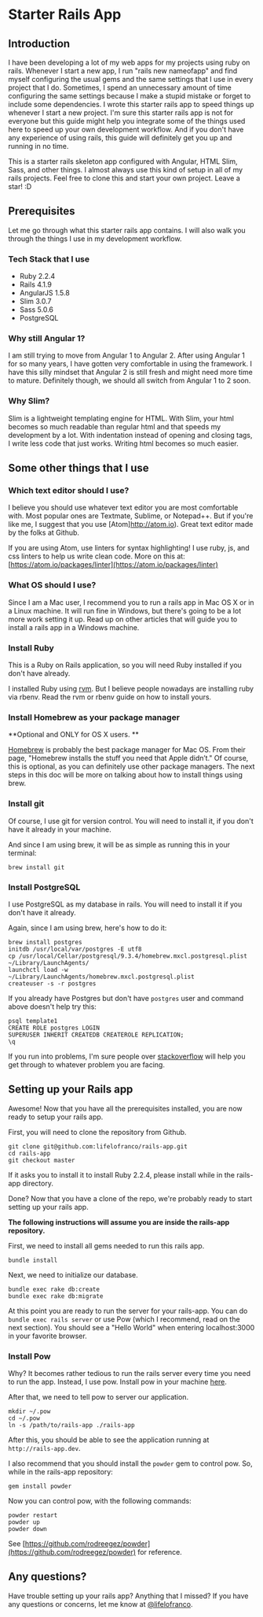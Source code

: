 # Starter Rails App

## Introduction

I have been developing a lot of my web apps for my projects using ruby on rails. Whenever I start a new app, I run "rails new nameofapp" and find myself configuring the usual gems and the same settings that I use in every project that I do. Sometimes, I spend an unnecessary amount of time configuring the same settings because I make a stupid mistake or forget to include some dependencies. I wrote this starter rails app to speed things up whenever I start a new project. I'm sure this starter rails app is not for everyone but this guide might help you integrate some of the things used here to speed up your own development workflow. And if you don't have any experience of using rails, this guide will definitely get you up and running in no time.

This is a starter rails skeleton app configured with Angular, HTML Slim, Sass, and other things. I almost always use this kind of setup in all of my rails projects. Feel free to clone this and start your own project. Leave a star! :D

## Prerequisites

Let me go through what this starter rails app contains. I will also walk you through the things
I use in my development workflow.

### Tech Stack that I use

* Ruby 2.2.4
* Rails 4.1.9
* AngularJS 1.5.8
* Slim 3.0.7
* Sass 5.0.6
* PostgreSQL

### Why still Angular 1?

I am still trying to move from Angular 1 to Angular 2. After using Angular 1 for so many years, I have gotten very comfortable in using the framework. I have this silly mindset that Angular 2 is still fresh and might need more time to mature. Definitely though, we should all switch from Angular 1 to 2 soon.

### Why Slim?

Slim is a lightweight templating engine for HTML. With Slim, your html becomes so much readable than regular html and that speeds my development by a lot. With indentation instead of opening and closing tags, I write less code that just works. Writing html becomes so much easier.

## Some other things that I use

### Which text editor should I use?

I believe you should use whatever text editor you are most comfortable with. Most popular ones are Textmate, Sublime, or Notepad++. But if you're like me, I suggest that you use [Atom]http://atom.io). Great text editor made by the folks at Github.

If you are using Atom, use linters for syntax highlighting! I use ruby, js, and css linters to
help us write clean code. More on this at: [https://atom.io/packages/linter](https://atom.io/packages/linter)

### What OS should I use?

Since I am a Mac user, I recommend you to run a rails app in Mac OS X or in a Linux machine.
It will run fine in Windows, but there's going to be a lot more work setting it up. Read up
on other articles that will guide you to install a rails app in a Windows machine.

### Install Ruby

This is a Ruby on Rails application, so you will need Ruby installed if you don't have already.

I installed Ruby using [rvm](https://rvm.io). But I believe people nowadays are installing ruby
via rbenv. Read the rvm or rbenv guide on how to install yours.

### Install Homebrew as your package manager

**Optional and ONLY for OS X users. **

[Homebrew](http://brew.sh) is probably the best package manager for Mac OS. From their page, "Homebrew installs the stuff you need that Apple didn’t." Of course, this is optional, as you can definitely use
other package managers. The next steps in this doc will be more on talking about how to install things using brew.

### Install git

Of course, I use git for version control. You will need to install it, if you don't have it already in your machine.

And since I am using brew, it will be as simple as running this in your terminal:

    brew install git

### Install PostgreSQL

I use PostgreSQL as my database in rails. You will need to install it if you don't have it already.

Again, since I am using brew, here's how to do it:

    brew install postgres
    initdb /usr/local/var/postgres -E utf8
    cp /usr/local/Cellar/postgresql/9.3.4/homebrew.mxcl.postgresql.plist ~/Library/LaunchAgents/
    launchctl load -w ~/Library/LaunchAgents/homebrew.mxcl.postgresql.plist
    createuser -s -r postgres

If you already have Postgres but don't have `postgres` user and command above doesn't help try this:

    psql template1
    CREATE ROLE postgres LOGIN
    SUPERUSER INHERIT CREATEDB CREATEROLE REPLICATION;
    \q

If you run into problems, I'm sure people over [stackoverflow](http://stackoverflow.com) will help you get through to whatever problem you are facing.

## Setting up your Rails app

Awesome! Now that you have all the prerequisites installed, you are now ready to setup your rails app.

First, you will need to clone the repository from Github.

    git clone git@github.com:lifelofranco/rails-app.git
    cd rails-app
    git checkout master

If it asks you to install it to install Ruby 2.2.4, please install while in the rails-app directory.

Done? Now that you have a clone of the repo, we're probably ready to start setting up your rails app.

**The following instructions will assume you are inside the rails-app repository.**

First, we need to install all gems needed to run this rails app.

    bundle install

Next, we need to initialize our database.

    bundle exec rake db:create
    bundle exec rake db:migrate

At this point you are ready to run the server for your rails-app. You can do `bundle exec rails server`
or use Pow (which I recommend, read on the next section). You should see a "Hello World" when entering localhost:3000 in your favorite browser.

### Install Pow

Why? It becomes rather tedious to run the rails server every time you need to run the app. Instead, I use pow. Install pow in your machine [here](http://pow.cx).

After that, we need to tell pow to server our application.

    mkdir ~/.pow
    cd ~/.pow
    ln -s /path/to/rails-app ./rails-app

After this, you should be able to see the application running at `http://rails-app.dev`.

I also recommend that you should install the `powder` gem to control pow.
So, while in the rails-app repository:

    gem install powder

Now you can control pow, with the following commands:

    powder restart
    powder up
    powder down

See [https://github.com/rodreegez/powder](https://github.com/rodreegez/powder) for reference.

## Any questions?

Have trouble setting up your rails app? Anything that I missed? If you have any questions or concerns,
let me know at [@lifelofranco](https://github.com/lifelofranco).
